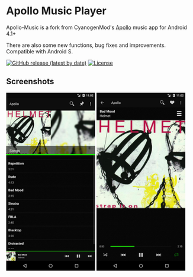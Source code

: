 # Apollo Music Player

Apollo-Music is a fork from CyanogenMod's <a href="https://github.com/adneal/Apollo-CM">Apollo<a/> music app for Android 4.1+

There are also some new functions, bug fixes and improvements. Compatible with Android S.


[![GitHub release (latest by date)](https://img.shields.io/github/v/release/nuclearfog/Apollo-Music?include_prereleases)](https://github.com/nuclearfog/Apollo-Music/releases/latest/download/Apollo.apk)
[![License](https://img.shields.io/badge/License-Apache%202.0-blue.svg)](https://github.com/nuclearfog/Apollo-Music/blob/master/LICENSE)


## Screenshots
<img src="/screenshots/img1.jpg" width="240"/> <img src="/screenshots/img2.jpg" width="240"/>

